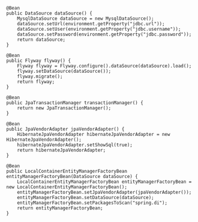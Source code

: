     @Bean
    public DataSource dataSource() {
        MysqlDataSource dataSource = new MysqlDataSource();
        dataSource.setUrl(environment.getProperty("jdbc.url"));
        dataSource.setUser(environment.getProperty("jdbc.username"));
        dataSource.setPassword(environment.getProperty("jdbc.password"));
        return dataSource;
    }

    @Bean
    public Flyway flyway() {
        Flyway flyway = Flyway.configure().dataSource(dataSource).load();
        flyway.setDataSource(dataSource());
        flyway.migrate();
        return flyway;
    }

    @Bean
    public JpaTransactionManager transactionManager() {
        return new JpaTransactionManager();
    }

    @Bean
    public JpaVendorAdapter jpaVendorAdapter() {
        HibernateJpaVendorAdapter hibernateJpaVendorAdapter = new HibernateJpaVendorAdapter();
        hibernateJpaVendorAdapter.setShowSql(true);
        return hibernateJpaVendorAdapter;
    }

    @Bean
    public LocalContainerEntityManagerFactoryBean entityManagerFactoryBean(DataSource dataSource) {
        LocalContainerEntityManagerFactoryBean entityManagerFactoryBean = new LocalContainerEntityManagerFactoryBean();
        entityManagerFactoryBean.setJpaVendorAdapter(jpaVendorAdapter());
        entityManagerFactoryBean.setDataSource(dataSource);
        entityManagerFactoryBean.setPackagesToScan("spring.di");
        return entityManagerFactoryBean;
    }